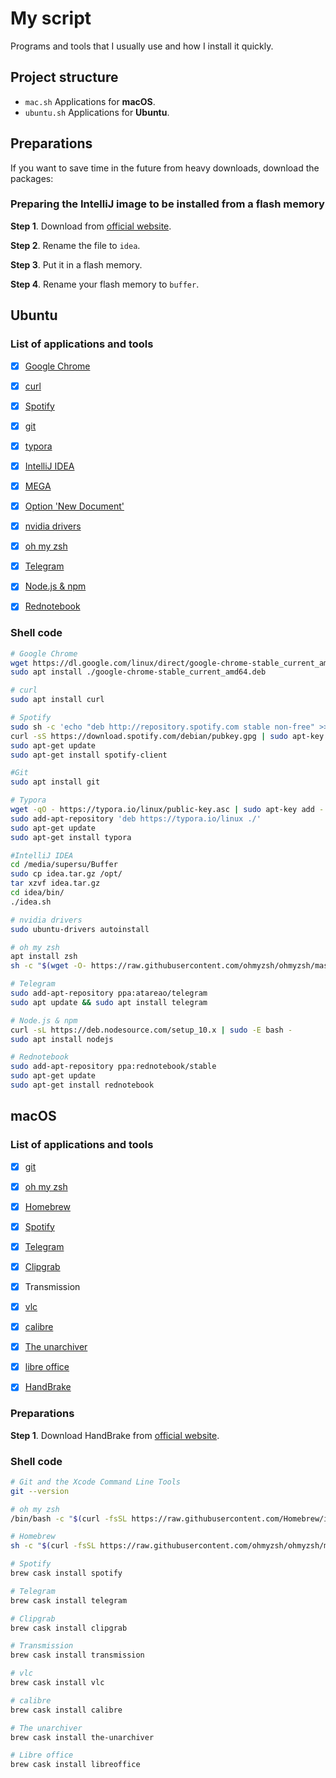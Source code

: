 # My script

Programs and tools that I usually use and how I install it quickly. 



## Project structure

* `mac.sh` Applications for **macOS**.
* `ubuntu.sh`  Applications for **Ubuntu**. 



## Preparations

If you want to save time in the future from heavy downloads, download the packages:



### Preparing the IntelliJ image to be installed from a flash memory

**Step 1**. Download from [official website](https://www.jetbrains.com/idea/download/).

**Step 2**. Rename the file to `idea`. 

**Step 3**. Put it in a flash memory.

**Step 4**. Rename your flash memory to `buffer`.



## Ubuntu

### **List of applications and tools**

- [x] [Google Chrome](https://linuxize.com/post/how-to-install-google-chrome-web-browser-on-ubuntu-18-04/) 
- [x] [curl](https://curl.haxx.se/)
- [x] [Spotify](https://www.spotify.com/es/download/linux/)
- [x] [git](https://git-scm.com/downloads)
- [x] [typora](https://www.typora.io/)
- [x] [IntelliJ IDEA](https://www.jetbrains.com/idea/download/)
- [x] [MEGA](https://mega.nz/sync)
- [x] [Option 'New Document'](https://ubunlog.com/documento-nuevo-menu-contextual/)
- [x] [nvidia drivers](https://linuxconfig.org/how-to-install-the-nvidia-drivers-on-ubuntu-18-04-bionic-beaver-linux)
- [x] [oh my zsh](https://github.com/ohmyzsh/ohmyzsh)
- [x] [Telegram](https://www.omgubuntu.co.uk/2019/08/how-to-install-telegram-on-ubuntu)
- [x] [Node.js & npm](https://linuxize.com/post/how-to-install-node-js-on-ubuntu-18.04/) 
- [x] [Rednotebook](https://launchpad.net/~rednotebook/+archive/ubuntu/stable)



### Shell code 

```bash
# Google Chrome
wget https://dl.google.com/linux/direct/google-chrome-stable_current_amd64.deb
sudo apt install ./google-chrome-stable_current_amd64.deb

# curl
sudo apt install curl

# Spotify
sudo sh -c 'echo "deb http://repository.spotify.com stable non-free" >> /etc/apt/sources.list.d/spotify.list'
curl -sS https://download.spotify.com/debian/pubkey.gpg | sudo apt-key add -
sudo apt-get update
sudo apt-get install spotify-client

#Git
sudo apt install git

# Typora
wget -qO - https://typora.io/linux/public-key.asc | sudo apt-key add -
sudo add-apt-repository 'deb https://typora.io/linux ./'
sudo apt-get update
sudo apt-get install typora

#IntelliJ IDEA
cd /media/supersu/Buffer
sudo cp idea.tar.gz /opt/
tar xzvf idea.tar.gz
cd idea/bin/
./idea.sh

# nvidia drivers
sudo ubuntu-drivers autoinstall

# oh my zsh
apt install zsh
sh -c "$(wget -O- https://raw.githubusercontent.com/ohmyzsh/ohmyzsh/master/tools/install.sh)"

# Telegram 
sudo add-apt-repository ppa:atareao/telegram
sudo apt update && sudo apt install telegram

# Node.js & npm 
curl -sL https://deb.nodesource.com/setup_10.x | sudo -E bash -
sudo apt install nodejs

# Rednotebook
sudo add-apt-repository ppa:rednotebook/stable
sudo apt-get update
sudo apt-get install rednotebook
```



## macOS

### **List of applications and tools**

- [x] [git](https://git-scm.com/book/en/v2/Getting-Started-Installing-Git)
- [x] [oh my zsh](https://github.com/ohmyzsh/ohmyzsh)
- [x] [Homebrew](https://git-scm.com/book/en/v2/Getting-Started-Installing-Git) 
- [x] [Spotify](http://macappstore.org/spotify/)
- [x] [Telegram](http://macappstore.org/telegram/)
- [x] [Clipgrab](http://macappstore.org/clipgrab/)
- [x] Transmission
- [x] [vlc](http://macappstore.org/vlc/)
- [x] [calibre](http://macappstore.org/calibre/)
- [x] [The unarchiver](http://macappstore.org/the-unarchiver/)
- [x] [libre office](http://macappstore.org/libreoffice/) 
- [x] [HandBrake](https://handbrake.fr/)



### Preparations

**Step 1**. Download HandBrake from [official website](https://handbrake.fr/).



### Shell code

```bash
# Git and the Xcode Command Line Tools
git --version 

# oh my zsh
/bin/bash -c "$(curl -fsSL https://raw.githubusercontent.com/Homebrew/install/master/install.sh)"

# Homebrew
sh -c "$(curl -fsSL https://raw.githubusercontent.com/ohmyzsh/ohmyzsh/master/tools/install.sh)"

# Spotify 
brew cask install spotify

# Telegram 
brew cask install telegram

# Clipgrab
brew cask install clipgrab

# Transmission
brew cask install transmission

# vlc
brew cask install vlc

# calibre
brew cask install calibre

# The unarchiver
brew cask install the-unarchiver

# Libre office
brew cask install libreoffice

```